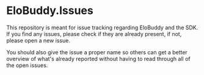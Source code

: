 # EloBuddy.Issues
This repository is meant for issue tracking regarding EloBuddy and the SDK. If you find any issues, please check if they are already present, if not, please open a new issue.

You should also give the issue a proper name so others can get a better overview of what's already reported without having to read through all of the open issues.
